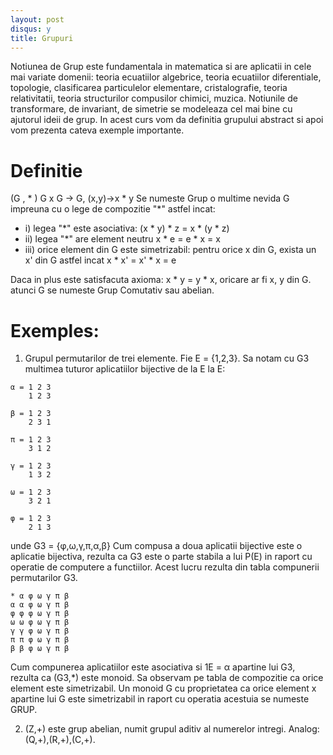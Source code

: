 ```yaml
---
layout: post
disqus: y
title: Grupuri
---
```


Notiunea de Grup este fundamentala in matematica si are aplicatii in cele mai variate domenii: teoria ecuatiilor algebrice, teoria ecuatiilor diferentiale, topologie, clasificarea particulelor elementare, cristalografie, teoria relativitatii, teoria structurilor compusilor chimici, muzica. Notiunile de transformare, de invariant, de simetrie se modeleaza cel mai bine cu ajutorul ideii de grup. In acest curs vom da definitia grupului abstract si apoi vom prezenta cateva exemple importante.

# Definitie

(G , * ) G x G -> G, (x,y)->x * y
Se numeste Grup o multime nevida G impreuna cu o lege de compozitie "*" astfel incat:

* i) legea "*" este asociativa: (x * y) * z = x * (y * z)
* ii) legea "*" are element neutru x * e = e * x = x
* iii) orice element din G este simetrizabil: pentru orice x din G, exista un x' din G
astfel incat x * x' = x' * x = e  

Daca in plus este satisfacuta axioma:
x * y = y * x, oricare ar fi x, y din G. atunci G se numeste Grup Comutativ sau abelian.

# Exemples:

1) Grupul permutarilor de trei elemente. Fie E = {1,2,3}.
Sa notam cu G3 multimea tuturor aplicatiilor bijective de la E la E:
```
α = 1 2 3
    1 2 3

β = 1 2 3
    2 3 1

π = 1 2 3
    3 1 2

γ = 1 2 3
    1 3 2

ω = 1 2 3
    3 2 1

φ = 1 2 3
    2 1 3
```
unde G3 = {φ,ω,γ,π,α,β}
Cum compusa a doua aplicatii bijective este o aplicatie bijectiva, rezulta ca G3 este o parte stabila a lui P(E) in raport cu operatie de computere a functiilor. Acest lucru rezulta din tabla compunerii permutarilor G3.
```
* α φ ω γ π β
α α φ ω γ π β
φ φ φ ω γ π β
ω ω φ ω γ π β
γ γ φ ω γ π β
π π φ ω γ π β
β β φ ω γ π β
```
Cum compunerea aplicatiilor este asociativa si 1E = α apartine lui G3, rezulta ca (G3,*) este monoid. Sa observam pe tabla de compozitie ca orice element este simetrizabil. Un monoid G cu proprietatea ca orice element x apartine lui G este simetrizabil in raport cu operatia acestuia se numeste GRUP.

2) (Z,+) este grup abelian, numit grupul aditiv al numerelor intregi. Analog: (Q,+),(R,+),(C,+).
